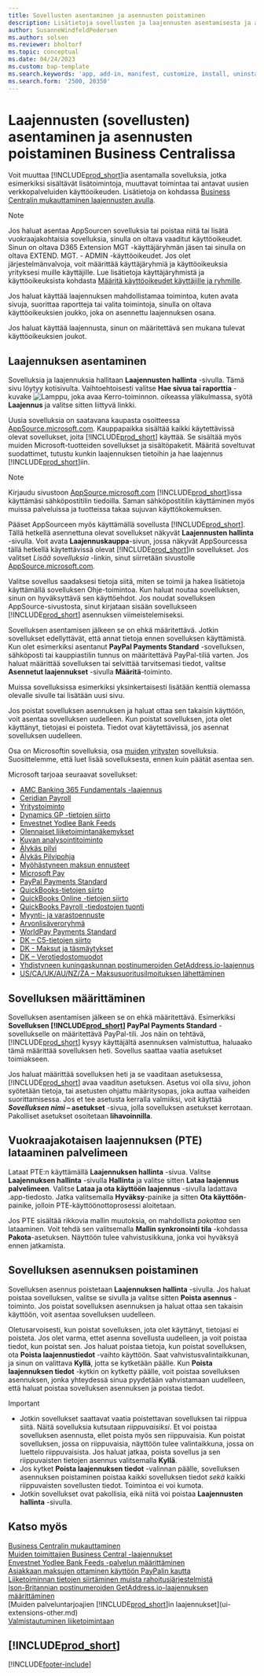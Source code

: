 ```yaml
---
title: Sovellusten asentaminen ja asennusten poistaminen
description: Lisätietoja sovellusten ja laajennusten asentamisesta ja asennusten poistamisesta Business Centralissa.
author: SusanneWindfeldPedersen
ms.author: solsen
ms.reviewer: bholtorf
ms.topic: conceptual
ms.date: 04/24/2023
ms.custom: bap-template
ms.search.keywords: 'app, add-in, manifest, customize, install, uninstall'
ms.search.form: '2500, 20350'
---
```


# <a name="install-and-uninstall-extensions-apps-in-business-central" />Laajennusten (sovellusten) asentaminen ja asennusten poistaminen Business Centralissa

Voit muuttaa [!INCLUDE[prod_short](includes/prod_short.md)]ia asentamalla sovelluksia, jotka esimerkiksi sisältävät lisätoimintoja, muuttavat toimintaa tai antavat uusien verkkopalveluiden käyttöoikeuden. Lisätietoja on kohdassa [Business Centralin mukauttaminen laajennusten avulla](ui-extensions.md).

> [!NOTE]
> Jos haluat asentaa AppSourcen sovelluksia tai poistaa niitä tai lisätä vuokraajakohtaisia sovelluksia, sinulla on oltava vaaditut käyttöoikeudet. Sinun on oltava D365 Extension MGT -käyttäjäryhmän jäsen tai sinulla on oltava EXTEND. MGT. - ADMIN -käyttöoikeudet. Jos olet järjestelmänvalvoja, voit määrittää käyttäjäryhmiä ja käyttöoikeuksia yrityksesi muille käyttäjille. Lue lisätietoja käyttäjäryhmistä ja käyttöoikeuksista kohdasta [Määritä käyttöoikeudet käyttäjille ja ryhmille](ui-define-granular-permissions.md).
>
> Jos haluat käyttää laajennuksen mahdollistamaa toimintoa, kuten avata sivuja, suorittaa raportteja tai valita toimintoja, sinulla on oltava käyttöoikeuksien joukko, joka on asennettu laajennuksen osana.

Jos haluat käyttää laajennusta, sinun on määritettävä sen mukana tulevat käyttöoikeuksien joukot.

## <a name="install-an-extension" /><a name="install"></a>Laajennuksen asentaminen

Sovelluksia ja laajennuksia hallitaan **Laajennusten hallinta** -sivulla. Tämä sivu löytyy kotisivulta. Vaihtoehtoisesti valitse **Hae sivua tai raporttia** -kuvake ![Lamppu, joka avaa Kerro-toiminnon.](media/ui-search/search_small.png "Kerro, mitä haluat tehdä") oikeassa yläkulmassa, syötä **Laajennus** ja valitse sitten liittyvä linkki.  

Uusia sovelluksia on saatavana kaupasta osoitteessa [AppSource.microsoft.com](https://go.microsoft.com/fwlink/?linkid=2081646). Kauppapaikka sisältää kaikki käytettävissä olevat sovellukset, joita [!INCLUDE[prod_short](includes/prod_short.md)] käyttää. Se sisältää myös muiden Microsoft-tuotteiden sovellukset ja sisältöpaketit. Määritä soveltuvat suodattimet, tutustu kunkin laajennuksen tietoihin ja hae laajennus [!INCLUDE[prod_short](includes/prod_short.md)]iin.  

> [!NOTE]  
> Kirjaudu sivustoon [AppSource.microsoft.com](https://appsource.microsoft.com/) [!INCLUDE[prod_short](includes/prod_short.md)]issa käyttämäsi sähköpostitilin tiedoilla. Saman sähköpostitilin käyttäminen myös muissa palveluissa ja tuotteissa takaa sujuvan käyttökokemuksen.  

Pääset AppSourceen myös käyttämällä sovellusta [!INCLUDE[prod_short](includes/prod_short.md)]. Tällä hetkellä asennettuna olevat sovellukset näkyvät **Laajennusten hallinta** -sivulla. Voit avata **Laajennuskauppa**-sivun, jossa näkyvät AppSourcessa tällä hetkellä käytettävissä olevat [!INCLUDE[prod_short](includes/prod_short.md)]in sovellukset. Jos valitset *Lisää sovelluksia* -linkin, sinut siirretään sivustolle [AppSource.microsoft.com](https://go.microsoft.com/fwlink/?linkid=2081646).  

Valitse sovellus saadaksesi tietoja siitä, miten se toimii ja hakea lisätietoja käyttämällä sovelluksen Ohje-toimintoa. Kun haluat noutaa sovelluksen, sinun on hyväksyttävä sen käyttöehdot. Jos noudat sovelluksen AppSource-sivustosta, sinut kirjataan sisään sovellukseen [!INCLUDE[prod_short](includes/prod_short.md)] asennuksen viimeistelemiseksi.  

Sovelluksen asentamisen jälkeen se on ehkä määritettävä. Jotkin sovellukset edellyttävät, että annat tietoja ennen sovelluksen käyttämistä. Kun olet esimerkiksi asentanut **PayPal Payments Standard** -sovelluksen, sähköposti tai kauppiastilin tunnus on määritettävä PayPal-tiliä varten. Jos haluat määrittää sovelluksen tai selvittää tarvitsemasi tiedot, valitse **Asennetut laajennukset** -sivulla **Määritä**-toiminto.  

Muissa sovelluksissa esimerkiksi yksinkertaisesti lisätään kenttiä olemassa olevalle sivulle tai lisätään uusi sivu.

Jos poistat sovelluksen asennuksen ja haluat ottaa sen takaisin käyttöön, voit asentaa sovelluksen uudelleen. Kun poistat sovelluksen, jota olet käyttänyt, tietojasi ei poisteta. Tiedot ovat käytettävissä, jos asennat sovelluksen uudelleen.

Osa on Microsoftin sovelluksia, osa [muiden yritysten](ui-extensions-other.md) sovelluksia. Suosittelemme, että luet lisää sovelluksesta, ennen kuin päätät asentaa sen.

Microsoft tarjoaa seuraavat sovellukset:

* [AMC Banking 365 Fundamentals -laajennus](ui-extensions-amc-banking.md)
* [Ceridian Payroll](ui-extensions-ceridian-payroll.md)
* [Yritystoiminto](ui-extensions-company-hub.md)  
* [Dynamics GP -tietojen siirto](ui-extensions-dynamicsgp-data-migration.md)
* [Envestnet Yodlee Bank Feeds](ui-extensions-yodlee-bank-feeds.md)
* [Olennaiset liiketoimintanäkemykset](ui-extensions-essential-business-insights.md)
* [Kuvan analysointitoiminto](ui-extensions-image-analyzer.md)
* [Älykäs pilvi](ui-extensions-data-replication.md)
* [Älykäs Pilvipohja](ui-extensions-intelligent-cloud.md)  
* [Myöhästyneen maksun ennusteet](ui-extensions-late-payment-prediction.md)
* [Microsoft Pay](ui-extensions-microsoft-pay-payments.md)
* [PayPal Payments Standard](ui-extensions-paypal-payments-standard.md)
* [QuickBooks-tietojen siirto](ui-extensions-quickbooks-data-migration.md)
* [QuickBooks Online -tietojen siirto](ui-extensions-quickbooks-online-data-migration.md)
* [QuickBooks Payroll -tiedostojen tuonti](ui-extensions-quickbooks-payroll.md)
* [Myynti- ja varastoennuste](ui-extensions-sales-forecast.md)
* [Arvonlisäveroryhmä](ui-extensions-vat-group.md)
* [WorldPay Payments Standard](ui-extensions-worldpay-payments-standard.md)
* [DK – C5-tietojen siirto](ui-extensions-c5-data-migration.md)
* [DK - Maksut ja täsmäytykset](ui-extensions-payments-reconciliation-formats-dk.md)
* [DK – Verotiedostomuodot](ui-extensions-tax-file-formats-dk.md)
* [Yhdistyneen kuningaskunnan postinumeroiden GetAddress.io-laajennus](LocalFunctionality/UnitedKingdom/ui-extensions-getaddressio.md)  
* [US/CA/UK/AU/NZ/ZA – Maksusuoritusilmoituksen lähettäminen](ui-extensions-send-remittance-advice.md)

## <a name="set-up-an-app" />Sovelluksen määrittäminen

Sovelluksen asentamisen jälkeen se on ehkä määritettävä. Esimerkiksi **Sovelluksen [!INCLUDE[prod_short](includes/prod_short.md)] PayPal Payments Standard** -sovellukselle on määritettävä PayPal-tili. Jos näin on tehtävä, [!INCLUDE[prod_short](includes/prod_short.md)] kysyy käyttäjältä asennuksen valmistuttua, haluaako tämä määrittää sovelluksen heti. Sovellus saattaa vaatia asetukset toimiakseen.

Jos haluat määrittää sovelluksen heti ja se vaaditaan asetuksessa, [!INCLUDE[prod_short](includes/prod_short.md)] avaa vaaditun asetuksen. Asetus voi olla sivu, johon syötetään tietoja, tai asetusten ohjattu määritysopas, joka auttaa vaiheiden suorittamisessa. Jos et tee asetusta kerralla valmiiksi, voit käyttää **_Sovelluksen nimi_ – asetukset** -sivua, jolla sovelluksen asetukset kerrotaan. Pakolliset asetukset osoitetaan **lihavoinnilla**.

## <a name="upload-a-per-tenant-extension-pte" />Vuokraajakotaisen laajennuksen (PTE) lataaminen palvelimeen

Lataat PTE:n käyttämällä **Laajennuksen hallinta** -sivua. Valitse **Laajennuksen hallinta** -sivulla **Hallinta** ja valitse sitten **Lataa laajennus palvelimeen**. Valitse **Lataa ja ota käyttöön laajennus** -sivulla ladattava .app-tiedosto. Jatka valitsemalla **Hyväksy**-painike ja sitten **Ota käyttöön**-painike, jolloin PTE-käyttöönottoprosessi aloitetaan.

Jos PTE sisältää rikkovia mallin muutoksia, on mahdollista *pakottaa* sen lataaminen. Voit tehdä sen valitsemalla **Mallin synkronointi tila** -kohdassa **Pakota**-asetuksen. Näyttöön tulee vahvistusikkuna, jonka voi hyväksyä ennen jatkamista.  

## <a name="uninstall-an-app" />Sovelluksen asennuksen poistaminen

Sovelluksen asennus poistetaan **Laajennuksen hallinta** -sivulla. Jos haluat poistaa sovelluksen, valitse se sivulla ja valitse sitten **Poista asennus** -toiminto. Jos poistat sovelluksen asennuksen ja haluat ottaa sen takaisin käyttöön, voit asentaa sovelluksen uudelleen.

Oletusarvoisesti, kun poistat sovelluksen, jota olet käyttänyt, tietojasi ei poisteta. Jos olet varma, ettet asenna sovellusta uudelleen, ja voit poistaa tiedot, kun poistat sen. Jos haluat poistaa tietoja, kun poistat sovelluksen, ota **Poista laajennustiedot** -vaihto käyttöön. Saat vahvistusvalintaikkunan, ja sinun on valittava **Kyllä**, jotta se kytketään päälle. Kun **Poista laajennuksen tiedot** -kytkin on kytketty päälle, voit poistaa sovelluksen asennuksen, jonka yhteydessä sinua pyydetään vahvistamaan uudelleen, että haluat poistaa sovelluksen asennuksen ja poistaa tiedot.

> [!IMPORTANT]  
> * Jotkin sovellukset saattavat vaatia poistettavan sovelluksen tai riippua siitä. Näitä sovelluksia kutsutaan *riippuvaisiksi*. Et voi poistaa sovelluksen asennusta, ellet poista myös sen riippuvaisia. Kun poistat sovelluksen, jossa on riippuvaisia, näyttöön tulee valintaikkuna, jossa on luettelo riippuvaisista. Jos haluat jatkaa, poista sovellus ja sen riippuvaisten tietojen asennus valitsemalla **Kyllä**.
> * Jos kytket **Poista laajennuksen tiedot** -valinnan päälle, sovelluksen asennuksen poistaminen poistaa kaikki sovelluksen tiedot *sekä* kaikki riippuvaisten sovellusten tiedot. Toimintoa ei voi kumota.
> * Jotkin sovellukset ovat pakollisia, eikä niitä voi poistaa **Laajennusten hallinta** -sivulla.  

## <a name="see-also" />Katso myös

[Business Centralin mukauttaminen](ui-customizing-overview.md)  
[Muiden toimittajien Business Central -laajennukset](ui-extensions-other.md)  
[Envestnet Yodlee Bank Feeds -palvelun määrittäminen](bank-how-setup-bank-statement-service.md)  
[Asiakkaan maksujen ottaminen käyttöön PayPalin kautta](sales-how-enable-payment-service-extensions.md)  
[Liiketoiminnan tietojen siirtäminen muista rahoitusjärjestelmistä](across-import-data-configuration-packages.md)  
[Ison-Britannian postinumeroiden GetAddress.io-laajennuksen määrittäminen](LocalFunctionality/UnitedKingdom/uk-setup-postal-code-service.md)  
[Muiden palveluntarjoajien [!INCLUDE[prod_short](includes/prod_short.md)]in laajennukset](ui-extensions-other.md)  
[Valmistautuminen liiketoimintaan](ui-get-ready-business.md)  

## [!INCLUDE[prod_short](includes/free_trial_md.md)]


[!INCLUDE[footer-include](includes/footer-banner.md)]

